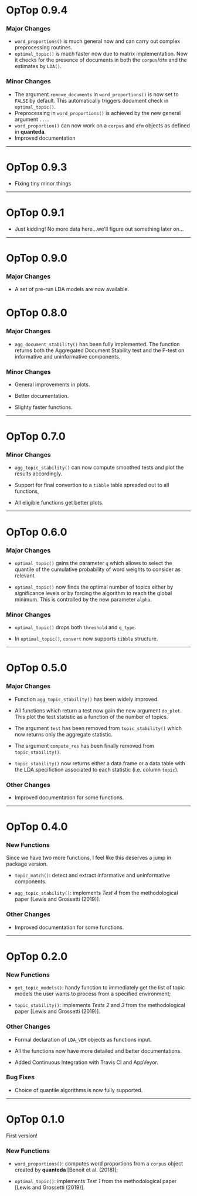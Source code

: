 # OpTop 0.9.4

### Major Changes

* `word_proportions()` is much general now and can carry out complex 
preprocessing routines. 
* `optimal_topic()` is much faster now due to matrix implementation. Now it checks
for the presence of documents in both the `corpus`/`dfm` and the estimates by `LDA()`.

### Minor Changes

* The argument `remove_documents` in `word_proportions()` is now set to `FALSE`
by default. This automatically triggers document check in `optimal_topic()`. 
* Preprocessing in `word_proportions()` is achieved by the new general argument
`...`.
* `word_proportion()` can now work on a `corpus` and `dfm` objects as defined
in __quanteda__.
* Improved documentation 

---

# OpTop 0.9.3

* Fixing tiny minor things

---

# OpTop 0.9.1

* Just kidding! No more data here...we'll figure out something later on...

---

# OpTop 0.9.0

### Major Changes

* A set of pre-run LDA models are now available.

# OpTop 0.8.0

### Major Changes

* `agg_document_stability()` has been fully implemented. The function returns
both the Aggregated Document Stability test and the F-test on informative
and uninformative components.

### Minor Changes

* General improvements in plots.

* Better documentation.

* Slighty faster functions.

---

# OpTop 0.7.0

### Minor Changes

* `agg_topic_stability()` can now compute smoothed tests and plot the results
accordingly.

* Support for final convertion to a `tibble` table spreaded out to all
functions,

* All eligible functions get better plots.


---

# OpTop 0.6.0

### Major Changes

* `optimal_topic()` gains the parameter `q` which allows to select the quantile
of the cumulative probability of word weights to consider as relevant.

* `optimal_topic()` now finds the optimal number of topics either by significance
levels or by forcing the algorithm to reach the global minimum. This is 
controlled by the new parameter `alpha`. 

### Minor Changes

* `optimal_topic()` drops both `threshold` and `q_type`.

* In `optimal_topic()`, `convert` now supports `tibble` structure.

---

# OpTop 0.5.0

### Major Changes

* Function `agg_topic_stability()` has been widely improved.

* All functions which return a test now gain the new argument `do_plot`. This
plot the test statistic as a function of the number of topics.

* The argument `test` has been removed from `topic_stability()` which now 
returns only the aggregate statistic. 

* The argument `compute_res` has been finally removed from `topic_stability()`.

* `topic_stability()` now returns either a data.frame or a data.table with 
the LDA specifiction associated to each statistic (i.e. column `topic`).

### Other Changes

* Improved documentation for some functions.

---

# OpTop 0.4.0

### New Functions

Since we have two more functions, I feel like this deserves a jump in 
package version. 

* `topic_match()`: detect and extract informative and uninformative components.

* `agg_topic_stability()`: implements _Test 4_ from the methodological paper 
[Lewis and Grossetti (2019)].

### Other Changes

* Improved documentation for some functions.

---

# OpTop 0.2.0

### New Functions

* `get_topic_models()`: handy function to immediately get the list of topic models
the user wants to process from a specified environment;

* `topic_stability()`: implements _Tests 2_ and _3_ from the methodological paper 
[Lewis and Grossetti (2019)].

### Other Changes

* Formal declaration of `LDA_VEM` objects as functions input.

* All the functions now have more detailed and better documentations.

* Added Continuous Integration with Travis CI and AppVeyor.

### Bug Fixes

* Choice of quantile algorithms is now fully supported.

---

# OpTop 0.1.0

First version! 

### New Functions

* `word_proportions()`: computes word proportions from a `corpus` object created 
by __quanteda__ [Benoit et al. (2018)];

* `optimal_topic()`: implements _Test 1_ from the methodological paper 
[Lewis and Grossetti (2019)].
